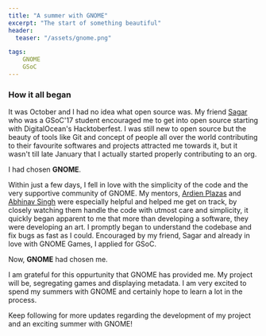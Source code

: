 ```yaml
---
title: "A summer with GNOME"
excerpt: "The start of something beautiful"
header:
  teaser: "/assets/gnome.png"

tags:
    GNOME
    GSoC
---
```


### How it all began

It was October and I had no idea what open source was. My friend [Sagar](http://summerofcodewithsagar.blogspot.in/) who was a GSoC'17 student encouraged me to get into open source starting with DigitalOcean's Hacktoberfest. I was still new to open source but the beauty of tools like Git and concept of people all over the world contributing to their favourite softwares and projects attracted me towards it, but it wasn't till late January that I actually started properly contributing to an org.

I had chosen **GNOME**. 

Within just a few days, I fell in love with the simplicity of the code and the very supportive community of GNOME. My mentors, [Ardien Plazas](https://wiki.gnome.org/AdrienPlazas) and [Abhinav Singh](https://wiki.gnome.org/AbhinavSingh) were especially helpful and helped me get on track, by closely watching them handle the code with utmost care and simplicity, it quickly began apparent to me that more than developing a software, they were developing an art. I promptly began to understand the codebase and fix bugs as fast as I could. Encouraged by my friend, Sagar and already in love with GNOME Games, I applied for GSoC. 

Now, **GNOME** had chosen me.

I am grateful for this oppurtunity that GNOME has provided me. My project will be, segregating games and displaying metadata. I am very excited to spend my summers with GNOME and certainly hope to learn a lot in the process. 

Keep following for more updates regarding the development of my project and an exciting summer with GNOME!